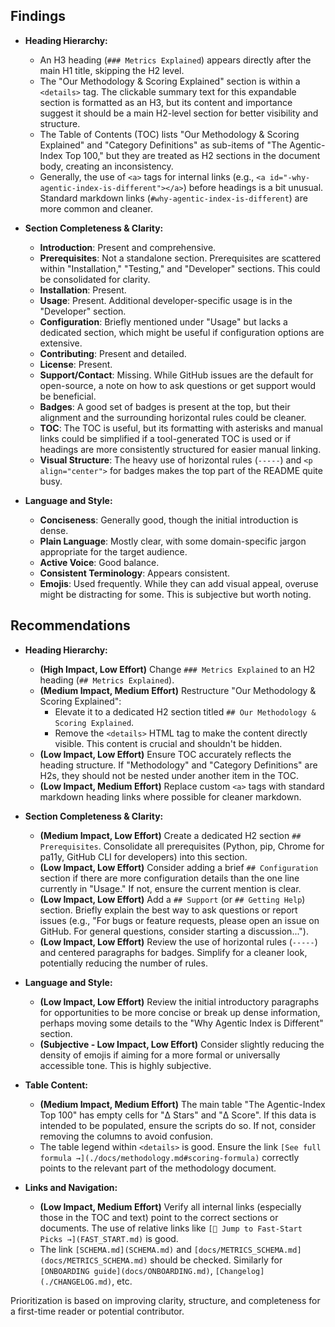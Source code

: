 ## Findings

*   **Heading Hierarchy:**
    *   An H3 heading (`### Metrics Explained`) appears directly after the main H1 title, skipping the H2 level.
    *   The "Our Methodology & Scoring Explained" section is within a `<details>` tag. The clickable summary text for this expandable section is formatted as an H3, but its content and importance suggest it should be a main H2-level section for better visibility and structure.
    *   The Table of Contents (TOC) lists "Our Methodology & Scoring Explained" and "Category Definitions" as sub-items of "The Agentic-Index Top 100," but they are treated as H2 sections in the document body, creating an inconsistency.
    *   Generally, the use of `<a>` tags for internal links (e.g., `<a id="-why-agentic-index-is-different"></a>`) before headings is a bit unusual. Standard markdown links (`#why-agentic-index-is-different`) are more common and cleaner.

*   **Section Completeness & Clarity:**
    *   **Introduction**: Present and comprehensive.
    *   **Prerequisites**: Not a standalone section. Prerequisites are scattered within "Installation," "Testing," and "Developer" sections. This could be consolidated for clarity.
    *   **Installation**: Present.
    *   **Usage**: Present. Additional developer-specific usage is in the "Developer" section.
    *   **Configuration**: Briefly mentioned under "Usage" but lacks a dedicated section, which might be useful if configuration options are extensive.
    *   **Contributing**: Present and detailed.
    *   **License**: Present.
    *   **Support/Contact**: Missing. While GitHub issues are the default for open-source, a note on how to ask questions or get support would be beneficial.
    *   **Badges**: A good set of badges is present at the top, but their alignment and the surrounding horizontal rules could be cleaner.
    *   **TOC**: The TOC is useful, but its formatting with asterisks and manual links could be simplified if a tool-generated TOC is used or if headings are more consistently structured for easier manual linking.
    *   **Visual Structure**: The heavy use of horizontal rules (`-----`) and `<p align="center">` for badges makes the top part of the README quite busy.

*   **Language and Style:**
    *   **Conciseness**: Generally good, though the initial introduction is dense.
    *   **Plain Language**: Mostly clear, with some domain-specific jargon appropriate for the target audience.
    *   **Active Voice**: Good balance.
    *   **Consistent Terminology**: Appears consistent.
    *   **Emojis**: Used frequently. While they can add visual appeal, overuse might be distracting for some. This is subjective but worth noting.

## Recommendations

*   **Heading Hierarchy:**
    *   **(High Impact, Low Effort)** Change `### Metrics Explained` to an H2 heading (`## Metrics Explained`).
    *   **(Medium Impact, Medium Effort)** Restructure "Our Methodology & Scoring Explained":
        *   Elevate it to a dedicated H2 section titled `## Our Methodology & Scoring Explained`.
        *   Remove the `<details>` HTML tag to make the content directly visible. This content is crucial and shouldn't be hidden.
    *   **(Low Impact, Low Effort)** Ensure TOC accurately reflects the heading structure. If "Methodology" and "Category Definitions" are H2s, they should not be nested under another item in the TOC.
    *   **(Low Impact, Medium Effort)** Replace custom `<a>` tags with standard markdown heading links where possible for cleaner markdown.

*   **Section Completeness & Clarity:**
    *   **(Medium Impact, Low Effort)** Create a dedicated H2 section `## Prerequisites`. Consolidate all prerequisites (Python, pip, Chrome for pa11y, GitHub CLI for developers) into this section.
    *   **(Low Impact, Low Effort)** Consider adding a brief `## Configuration` section if there are more configuration details than the one line currently in "Usage." If not, ensure the current mention is clear.
    *   **(Low Impact, Low Effort)** Add a `## Support` (or `## Getting Help`) section. Briefly explain the best way to ask questions or report issues (e.g., "For bugs or feature requests, please open an issue on GitHub. For general questions, consider starting a discussion...").
    *   **(Low Impact, Low Effort)** Review the use of horizontal rules (`-----`) and centered paragraphs for badges. Simplify for a cleaner look, potentially reducing the number of rules.

*   **Language and Style:**
    *   **(Low Impact, Low Effort)** Review the initial introductory paragraphs for opportunities to be more concise or break up dense information, perhaps moving some details to the "Why Agentic Index is Different" section.
    *   **(Subjective - Low Impact, Low Effort)** Consider slightly reducing the density of emojis if aiming for a more formal or universally accessible tone. This is highly subjective.

*   **Table Content:**
    *   **(Medium Impact, Medium Effort)** The main table "The Agentic-Index Top 100" has empty cells for "Δ Stars" and "Δ Score". If this data is intended to be populated, ensure the scripts do so. If not, consider removing the columns to avoid confusion.
    *   The table legend within `<details>` is good. Ensure the link `[See full formula →](./docs/methodology.md#scoring-formula)` correctly points to the relevant part of the methodology document.

*   **Links and Navigation:**
    *   **(Low Impact, Medium Effort)** Verify all internal links (especially those in the TOC and text) point to the correct sections or documents. The use of relative links like `[🚀 Jump to Fast-Start Picks →](FAST_START.md)` is good.
    *   The link `[SCHEMA.md](SCHEMA.md)` and `[docs/METRICS_SCHEMA.md](docs/METRICS_SCHEMA.md)` should be checked. Similarly for `[ONBOARDING guide](docs/ONBOARDING.md)`, `[Changelog](./CHANGELOG.md)`, etc.

Prioritization is based on improving clarity, structure, and completeness for a first-time reader or potential contributor.
